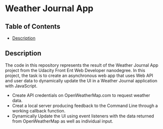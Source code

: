 # Weather Journal App

## Table of Contents

* [Description](#Description)

## Description

The code in this repository represents the result of the Weather Journal App project from the Udacity Front Ent Web Developer nanodegree. In this project, the task is to create an asynchronous web app that uses Web API and user data to dynamically update the UI in a Weather Journal application with JavaScript.

- Create API credentials on OpenWeatherMap.com to request weather data.
- Creat a local server producing feedback to the Command Line through a working callback function.
- Dynamically Update the UI using event listeners with the data returned from OpenWeatherMap as well as individual input.